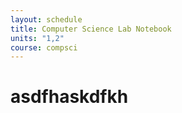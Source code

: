```yaml
---
layout: schedule
title: Computer Science Lab Notebook
units: "1,2"
course: compsci
---
```


# asdfhaskdfkh